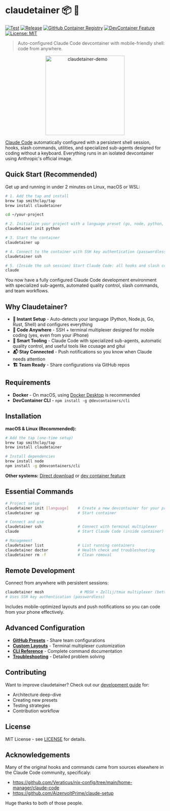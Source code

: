 # claudetainer 📦 🤖

[![Test](https://github.com/smithclay/claudetainer/workflows/Test/badge.svg)](https://github.com/smithclay/claudetainer/actions/workflows/test.yaml)
[![Release](https://github.com/smithclay/claudetainer/workflows/Release/badge.svg)](https://github.com/smithclay/claudetainer/actions/workflows/release.yaml)
[![GitHub Container Registry](https://img.shields.io/badge/ghcr.io-claudetainer-blue?logo=docker)](https://github.com/smithclay/claudetainer/pkgs/container/claudetainer)
[![DevContainer Feature](https://img.shields.io/badge/devcontainer-feature-blue?logo=visualstudiocode)](https://containers.dev/features)
[![License: MIT](https://img.shields.io/badge/License-MIT-yellow.svg)](https://opensource.org/licenses/MIT)

> Auto-configured Claude Code devcontainer with mobile-friendly shell: code from anywhere.

<p align="center">
  <img src="./assets/claudetainer-demo.gif" width="250px" alt="claudetainer-demo">
</p>

[Claude Code](https://www.anthropic.com/claude-code) automatically configured with a persistent shell session, hooks, slash commands, utilities, and specialized sub-agents designed for coding without a keyboard. Everything runs in an isolated devcontainer using Anthropic's official image.

## Quick Start (Recommended)

Get up and running in under 2 minutes on Linux, macOS or WSL:

```bash
# 1. Add the tap and install
brew tap smithclay/tap
brew install claudetainer

cd ~/your-project

# 2. Initialize your project with a language preset (go, node, python, rust)
claudetainer init python

# 3. Start the container
claudetainer up

# 4. Connect to the container with SSH key authentication (passwordless)
claudetainer ssh

# 5. (Inside the ssh session) Start Claude Code: all hooks and slash commands automatically load in a nice zellij UI.
claude
```

You now have a fully configured Claude Code development environment with specialized sub-agents, automated quality control, slash commands, and team workflows.

## Why Claudetainer?

- **🚀 Instant Setup** - Auto-detects your language (Python, Node.js, Go, Rust, Shell) and configures everything
- **📱 Code Anywhere** - SSH + terminal multiplexer designed for mobile coding (yes, even from your iPhone)
- **🔧 Smart Tooling** - Claude Code with specialized sub-agents, automatic quality control, and useful tools like ccusage and gitui
- **📬 Stay Connected** - Push notifications so you know when Claude needs attention
- **🏗️ Team Ready** - Share configurations via GitHub repos

## Requirements

- **Docker** - On macOS, using [Docker Desktop](https://www.docker.com/products/docker-desktop/) is recommended
- **DevContainer CLI** - `npm install -g @devcontainers/cli`

## Installation

**macOS & Linux (Recommended):**
```bash
# Add the tap (one-time setup)
brew tap smithclay/tap
brew install claudetainer

# Install dependencies
brew install node
npm install -g @devcontainers/cli
```

**Other systems:** [Direct download](https://github.com/smithclay/claudetainer/releases/latest/download/claudetainer) or [dev container feature](docs/INSTALLATION.md#dev-container-feature)

## Essential Commands

```bash
# Project setup
claudetainer init [language]    # Create a new devcontainer for your project
claudetainer up                 # Start container

# Connect and use
claudetainer ssh                # Connect with terminal multiplexer
claude                          # Start Claude Code (inside container)

# Management
claudetainer list               # List running containers
claudetainer doctor             # Health check and troubleshooting
claudetainer rm -f              # Clean removal
```

## Remote Development

Connect from anywhere with persistent sessions:
```bash
claudetainer mosh                # MOSH + Zellij/tmux multiplexer (better for mobile)
# Uses SSH key authentication (passwordless)
```

Includes mobile-optimized layouts and push notifications so you can code from your phone effectively.

## Advanced Configuration

- **[GitHub Presets](docs/CONFIGURATION.md#github-presets)** - Share team configurations
- **[Custom Layouts](docs/CONFIGURATION.md#layouts)** - Terminal multiplexer customization
- **[CLI Reference](docs/CLI-REFERENCE.md)** - Complete command documentation
- **[Troubleshooting](docs/TROUBLESHOOTING.md)** - Detailed problem solving

## Contributing

Want to improve claudetainer? Check out our [development guide](docs/DEVELOPMENT.md) for:

- Architecture deep-dive
- Creating new presets
- Testing strategies
- Contribution workflow

## License

MIT License - see [LICENSE](LICENSE) for details.

## Acknowledgements

Many of the original hooks and commands came from sources elsewhere in the Claude Code community, specificaly:

- https://github.com/Veraticus/nix-config/tree/main/home-manager/claude-code
- https://github.com/AizenvoltPrime/claude-setup

Huge thanks to both of those people.
